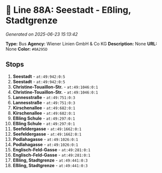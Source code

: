 # 🚌 Line 88A: Seestadt - Eßling, Stadtgrenze

*Generated on 2025-06-23 15:13:42*

**Type:** Bus
**Agency:** Wiener Linien GmbH & Co KG
**Description:** None
**URL:** None
**Color:** `#0A295D`

## Stops

1. **Seestadt** - `at:49:942:0:5`
2. **Seestadt** - `at:49:942:0:5`
3. **Christine-Touaillon-Str.** - `at:49:1046:0:1`
4. **Christine-Touaillon-Str.** - `at:49:1046:0:1`
5. **Lannesstraße** - `at:49:751:0:3`
6. **Lannesstraße** - `at:49:751:0:3`
7. **Kirschenallee** - `at:49:682:0:1`
8. **Kirschenallee** - `at:49:682:0:1`
9. **Eßling Schule** - `at:49:297:0:1`
10. **Eßling Schule** - `at:49:297:0:1`
11. **Seefeldergasse** - `at:49:1662:0:1`
12. **Seefeldergasse** - `at:49:1662:0:1`
13. **Podlahagasse** - `at:49:1026:0:1`
14. **Podlahagasse** - `at:49:1026:0:1`
15. **Englisch-Feld-Gasse** - `at:49:281:0:1`
16. **Englisch-Feld-Gasse** - `at:49:281:0:1`
17. **Eßling, Stadtgrenze** - `at:49:441:0:3`
18. **Eßling, Stadtgrenze** - `at:49:441:0:3`